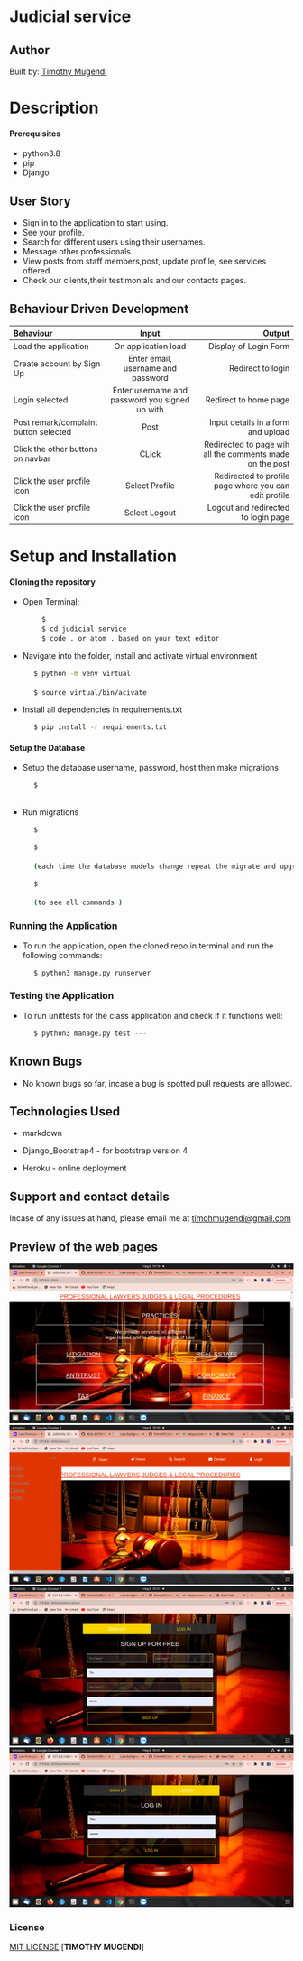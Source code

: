# Judicial service

## Author 
Built by: [Timothy Mugendi](https://github.com/Timoh97)

# Description


#### Prerequisites 
* python3.8
* pip
* Django

## User Story
* Sign in to the application to start using.
* See your profile.
* Search for different users using their usernames.
* Message other professionals.
* View posts from staff members,post, update profile, see services offered.
* Check our clients,their testimonials and our contacts pages.

## Behaviour Driven Development
| Behaviour | Input | Output |
| :---------------- | :---------------: | ------------------: |
| Load the application | On application load | Display of Login Form |
| Create account by Sign Up | Enter email, username and password| Redirect to login|
| Login selected | Enter username and password you signed up with| Redirect to home page|
| Post remark/complaint button selected | Post | Input details in a form and upload |
| Click the other buttons on navbar | CLick | Redirected to page wih all the comments made on the post |
| Click the user profile icon | Select Profile | Redirected to profile page where you can edit profile |
| Click the user profile icon | Select Logout | Logout and redirected to login page |

# Setup and Installation
#### Cloning the repository
* Open Terminal:
```bash
        $ 
        $ cd judicial service
        $ code . or atom . based on your text editor 
```
* Navigate into the folder, install and activate virtual environment
```bash
      $ python -m venv virtual

      $ source virtual/bin/acivate
```
* Install all dependencies in requirements.txt
```bash
      $ pip install -r requirements.txt
```
#### Setup the Database
* Setup the database username, password, host then make migrations  
```bash
      $ 
 
```
* Run migrations
```bash
      $ 
```
```bash
      $ 
      
      (each time the database models change repeat the migrate and upgrade commands.)
```
```bash
      $   
      
      (to see all commands )
```
### Running the Application
* To run the application, open the cloned repo in terminal and run the following commands:
```bash
      $ python3 manage.py runserver
```
### Testing the Application       
* To run unittests for the class application and check if it functions well:
```bash
      $ python3 manage.py test ---
```
## Known Bugs
* No known bugs so far, incase a bug is spotted pull requests are allowed.


## Technologies Used
* markdown

* Django_Bootstrap4 - for bootstrap version 4

* Heroku - online deployment


## Support and contact details
Incase of any issues at hand, please email me at timohmugendi@gmail.com
## Preview of the web pages
 <img src="./screenshots/1.png" alt="screenshot" />

  <img src="./screenshots/2.png" alt="screenshot" />

  <img src="./screenshots/3.png" alt="screenshot" />

  <img src="./screenshots/4.png" alt="screenshot" />

### License
<a href='https://github.com/Timoh97/Judicial-Service/blob/master/LICENSE'>MIT LICENSE</a>
 [**TIMOTHY MUGENDI**]